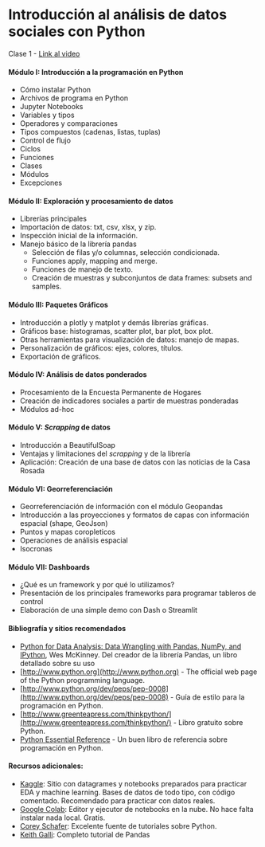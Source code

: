 # Introducción al análisis de datos sociales con Python

Clase 1 - [Link al video](https://youtu.be/gfr0DdL_go4)

#### Módulo I: Introducción a la programación en Python
- Cómo instalar Python
- Archivos de programa en Python
- Jupyter Notebooks
- Variables y tipos
- Operadores y comparaciones
- Tipos compuestos (cadenas, listas, tuplas)
- Control de flujo
- Ciclos
- Funciones
- Clases
- Módulos
- Excepciones
  
####  Módulo II: Exploración y procesamiento de datos
  
- Librerías principales
- Importación de datos: txt, csv, xlsx, y zip.
- Inspección inicial de la información.
- Manejo básico de la librería pandas
	- Selección de filas y/o columnas, selección condicionada.
  	- Funciones apply, mapping and merge.
  	- Funciones de manejo de texto.
	- Creación de muestras y subconjuntos de data frames: subsets and samples.

#### Módulo III: Paquetes Gráficos  
- Introducción a plotly y matplot y demás librerías gráficas.
- Gráficos base: histogramas, scatter plot, bar plot, box plot.
- Otras herramientas para visualización de datos: manejo de mapas.
- Personalización de gráficos: ejes, colores, títulos.
- Exportación de gráficos.

#### Módulo IV: Análisis de datos ponderados
- Procesamiento de la Encuesta Permanente de Hogares
- Creación de indicadores sociales a partir de muestras ponderadas
- Módulos ad-hoc

#### Módulo V: _Scrapping_ de datos
- Introducción a BeautifulSoap
- Ventajas y limitaciones del _scrapping_ y de la librería
- Aplicación: Creación de una base de datos con las noticias de la Casa Rosada

#### Módulo VI: Georreferenciación
- Georreferenciación de información con el módulo Geopandas
- Introducción a las proyecciones y formatos de capas con información espacial (shape, GeoJson)
- Puntos y mapas coropleticos
- Operaciones de análisis espacial
- Isocronas

#### Módulo VII: Dashboards
- ¿Qué es un framework y por qué lo utilizamos?
- Presentación de los principales frameworks para programar tableros de control
- Elaboración de una simple demo con Dash o Streamlit


#### Bibliografía y sitios recomendados
- [Python for Data Analysis: Data Wrangling with Pandas, NumPy, and IPython](https://wesmckinney.com/book/), Wes McKinney. Del creador de la librería Pandas, un libro detallado sobre su uso
- [http://www.python.org](http://www.python.org) - The official web page of the Python programming language.
- [http://www.python.org/dev/peps/pep-0008](http://www.python.org/dev/peps/pep-0008) - Guía de estilo para la programación en Python. 
- [http://www.greenteapress.com/thinkpython/](http://www.greenteapress.com/thinkpython/) - Libro gratuito sobre Python.
- [Python Essential Reference](http://www.amazon.com/Python-Essential-Reference-4th-Edition/dp/0672329786) - Un buen libro de referencia sobre programación en Python.

#### Recursos adicionales:

- [Kaggle](https://www.kaggle.com/):  Sitio con datagrames y notebooks preparados para practicar EDA y machine learning. Bases de datos de todo tipo, con código comentado. Recomendado para practicar con datos reales.
- [Google Colab](https://colab.research.google.com): Editor y ejecutor de notebooks en la nube. No hace falta instalar nada local. Gratis.
- [Corey Schafer](https://www.youtube.com/c/Coreyms/playlists): Excelente fuente de tutoriales sobre Python.
- [Keith Galli](https://www.youtube.com/watch?v=vmEHCJofslg&t=13s): Completo tutorial de Pandas
